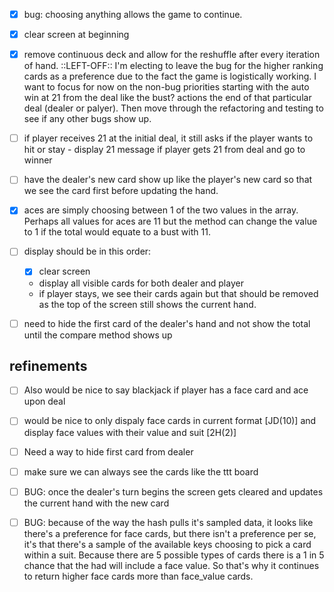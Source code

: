 - [x] bug: choosing anything allows the game to continue.
- [x] clear screen at beginning 
- [x] remove continuous deck and allow for the reshuffle after every iteration of hand.
::LEFT-OFF:: I'm electing to leave the bug for the higher ranking cards as a preference due to the fact the game is logistically working. I want to focus for now on the non-bug priorities starting with the auto win at 21 from the deal like the bust? actions the end of that particular deal (dealer or palyer). Then move through the refactoring and testing to see if any other bugs show up.
- [ ] if player receives 21 at the initial deal, it still asks if the player wants to hit or stay - display 21 message if player gets 21 from deal and go to winner
- [ ] have the dealer's new card show up like the player's new card so that we see the card first before updating the hand.

- [x] aces are simply choosing between 1 of the two values in the array. Perhaps all values for aces are 11 but the method can change the value to 1 if the total would equate to a bust with 11. 
- [ ] display should be in this order:
  - [x] clear screen
  - display all visible cards for both dealer and player
  - if player stays, we see their cards again but that should be removed as the top of the screen still shows the current hand.
- [ ] need to hide the first card of the dealer's hand and not show the total until the compare method shows up 
## refinements
- [ ] Also would be nice to say blackjack if player has a face card and ace upon deal
- [ ] would be nice to only dispaly face cards in current format [JD(10)] and display face values with their value and suit [2H(2)]
- [ ] Need a way to hide first card from dealer
- [ ] make sure we can always see the cards like the ttt board

- [ ] BUG: once the dealer's turn begins the screen gets cleared and updates the current hand with the new card
- [ ] BUG: because of the way the hash pulls it's sampled data, it looks like there's a preference for face cards, but there isn't a preference per se, it's that there's a sample of the available keys choosing to pick a card within a suit. Because there are 5 possible types of cards there is a 1 in 5 chance that the had will include a face value. So that's why it continues to return higher face cards more than face_value cards.
